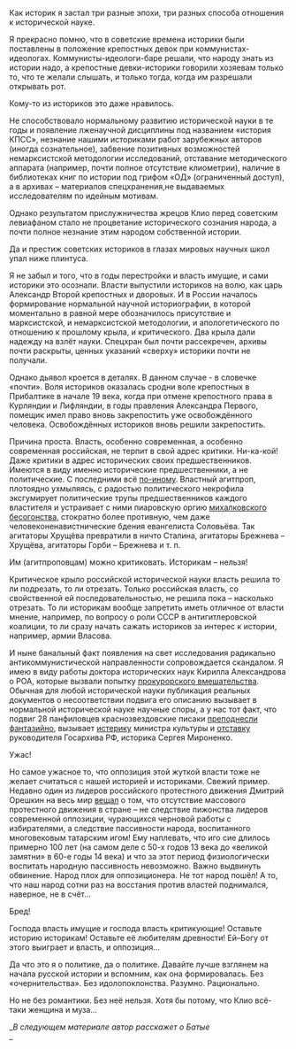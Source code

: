 Как историк я застал три разные эпохи, три разных способа отношения к исторической науке.

Я прекрасно помню, что в советские времена историки были поставлены в положение крепостных девок при коммунистах-идеологах. Коммунисты-идеологи-баре решали, что народу знать из истории надо, а крепостные девки-историки говорили хозяевам только то, что те желали слышать, и только тогда, когда им разрешали открывать рот.   


Кому-то из историков это даже нравилось.   


Не способствовало нормальному развитию исторической науки в те годы и появление лженаучной дисциплины под названием «история КПСС», незнание нашими историками работ зарубежных авторов (иногда сознательное), забвение позитивных возможностей немарксистской методологии исследований, отставание методического аппарата (например, почти полное отсутствие клиометрии), наличие в библиотеках книг по истории под грифом «ОД» (ограниченный доступ), а в архивах – материалов спецхранения,не выдаваемых исследователям по идейным мотивам.   


Однако результатом прислужничества жрецов Клио перед советским левиафаном стало не процветание исторического сознания народа, а почти полное незнание этим народом собственной истории.   


Да и престиж советских историков в глазах мировых научных школ упал ниже плинтуса.   


Я не забыл и того, что в годы перестройки и власть имущие, и сами историки это осознали. Власти выпустили историков на волю, как царь Александр Второй крепостных и дворовых. И в России началось формирование нормальной научной историографии, в которой моментально в равной мере обозначилось присутствие и марксистской, и немарксистской методологии, и апологетического по отношению к прошлому крыла, и критического. Два крыла дали надежду на взлёт науки. Спецхран был почти рассекречен, архивы почти раскрыты, ценных указаний «сверху» историки почти не получали.   


Однако дьявол кроется в деталях. В данном случае - в словечке «почти». Воля историков оказалась сродни воле крепостных в Прибалтике в начале 19 века, когда при отмене крепостного права в Курляндии и Лифляндии, в годы правления Александра Первого, помещик имел право вновь закрепостить уже освобождённого человека. Освобождённых историков вновь решили закрепостить.   


Причина проста. Власть, особенно современная, а особенно современная российская, не терпит в свой адрес критики. Ни-ка-кой! Даже критики в адрес исторических своих предшественников. Имеются в виду именно исторические предшественники, а не политические. С последними всё [по-иному](http://www.gazeta.ru/politics/news/2016/03/15/n_8370581.shtml). Властный агитпроп, плотоядно ухмыляясь, с радостью политического некрофила эксгумирует политические трупы предшественников каждого властителя и устраивает с ними пиаровскую оргию [михалковского бесогонства](http://www.pravda.ru/video/news/18774.html), стократно более противную, чем даже человеконенавистнические бдения евангелиста Соловьёва. Так агитаторы Хрущёва превратили в ничто Сталина, агитаторы Брежнева – Хрущёва, агитаторы Горби – Брежнева и т. п.   


Им (агитпроповцам) можно критиковать. Историкам – нельзя!   


Критическое крыло российской исторической науки власть решила то ли подрезать, то ли отрезать. Только российская власть, со свойственной ей последовательностью, не решила пока – насколько отрезать. То ли историкам вообще запретить иметь отличное от власти мнение, например, по вопросу о роли СССР в антигитлеровской коалиции, то ли сразу начать сажать историков за интерес к истории, например, армии Власова.   


И ныне банальный факт появления на свет исследования радикально антикоммунистической направленности сопровождается скандалом. Я имею в виду работы доктора исторических наук Кирилла Александрова о РОА, которые вызвали попытку [прокурорского вмешательства](http://www.istpravda.ru/digest/15055/). Обычная для любой исторической науки публикация реальных документов о несоответствии подвига его описанию вызывает в нормальной исторической науке научные споры, а у нас тот факт, что подвиг 28 панфиловцев краснозвездовские писаки [преподнесли фантазийно](http://rus.azattyk.mobi/a/27068326.html), вызывает [истерику](http://www.nakanune.ru/news/2015/7/31/22409830) министра культуры и [отставку](http://www.interfax.ru/russia/498710%20) руководителя Госархива РФ, историка Сергея Мироненко.   


Ужас!   


Но самое ужасное то, что оппозиция этой жуткой власти тоже не желает считаться с нашей историей и историками. Свежий пример. Недавно один из лидеров российского протестного движения Дмитрий Орешкин на весь мир [вещал](http://www.amn.com.ua/blogy/moskovskaya-orda-net-y-ne-bylo-nykogda-nykakogo-russkogo-myra-vydeo/%20) о том, что отсутствие массового протестного движения в стране – не следствие пижонства лидеров современной оппозиции, чурающихся черновой работы с избирателями, а следствие пассивности народа, воспитанного многовековым татарским игом! Ему наплевать, что иго сие длилось примерно 100 лет (на самом деле с 50-х годов 13 века до «великой замятни» в 60-е годы 14 века) и что за этот период физиологически воспитать народную пассивность невозможно. Важно выдвинуть обвинение. Народ плох для оппозиционера. Не тот народ пошёл! А то, что наш народ сотни раз на восстания против властей поднимался, наверное, не в счёт…   


Бред!   


Господа власть имущие и господа власть критикующие! Оставьте историю историкам! Оставьте её любителям древности! Ей–Богу от этого выиграет и власть, и оппозиция…   


  


Да что это я о политике, да о политике. Давайте лучше взглянем на начала русской истории и вспомним, как она формировалась. Без «очернительства». Без идолопоклонства. Разумно. Рационально.   


Но не без романтики. Без неё нельзя. Хотя бы потому, что Клио всё-таки женщина и муза… 

__В следующем материале автор расскажет о Батые_  
_
